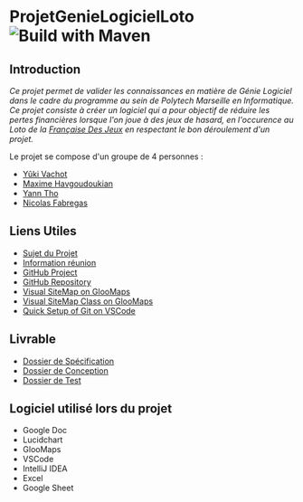 # ProjetGenieLogicielLoto ![Build with Maven](https://github.com/NyxiumYuuki/ProjetGenieLogicielLoto/workflows/Java%20CI%20with%20Maven/badge.svg)
## Introduction
*Ce projet permet de valider les connaissances en matière de Génie Logiciel dans le cadre du programme au sein de Polytech Marseille en Informatique. Ce projet consiste à créer un logiciel qui a pour objectif de réduire les pertes financières  lorsque l'on joue à des jeux de hasard, en l'occurence au Loto de la [Française Des Jeux](https://fdj.fr) en respectant le bon déroulement d'un projet.*

Le projet se compose d'un groupe de 4 personnes :

- [Yûki Vachot](https://github.com/NyxiumYuuki)
- [Maxime Havgoudoukian](https://github.com/MHAVGOUDOUKIAN) 
- [Yann Tho](https://github.com/YanNThO)
- [Nicolas Fabregas](https://github.com/NicolasFabregas)

## Liens Utiles
- [Sujet du Projet](https://github.com/NyxiumYuuki/ProjetGenieLogicielLoto/blob/main/Projet-GL.pdf)
- [Information réunion](https://docs.google.com/document/d/17GW6Tm3U7TTt2mmF_BsABNsuf4z7Tq6mvUyYG6RrcKw/edit)
- [GitHub Project](https://github.com/users/NyxiumYuuki/projects/3)
- [GitHub Repository](https://github.com/NyxiumYuuki/ProjetGenieLogicielLoto)
- [Visual SiteMap on GlooMaps](https://www.gloomaps.com/MZjgQh64zw)
- [Visual SiteMap Class on GlooMaps](https://www.gloomaps.com/q4hm67fsaR)
- [Quick Setup of Git on VSCode](https://github.com/NyxiumYuuki/Projet-C-Huffman/blob/master/README.md)

## Livrable
- [Dossier de Spécification](https://drive.google.com/file/d/1lZZMTKPG7LmY39-aF24lAeX0S9SpCBkq/view?usp=sharing)
- [Dossier de Conception](https://drive.google.com/file/d/11BBjjcM92V4B2zBxNlpcoARaYt4Bijgt/view?usp=sharing)
- [Dossier de Test](https://drive.google.com/file/d/10Qzfbd6Zs3qB2eYId7oPyRpcQUSu91eq/view?usp=sharing)


## Logiciel utilisé lors du projet
- Google Doc 
- Lucidchart
- GlooMaps
- VSCode
- IntelliJ IDEA
- Excel
- Google Sheet
